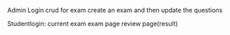Admin Login
crud for exam 
create an exam and then update the questions

Studentlogin:
current exam
exam page
review page(result)

